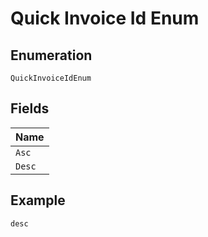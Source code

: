 
# Quick Invoice Id Enum

## Enumeration

`QuickInvoiceIdEnum`

## Fields

| Name |
|  --- |
| `Asc` |
| `Desc` |

## Example

```
desc
```

